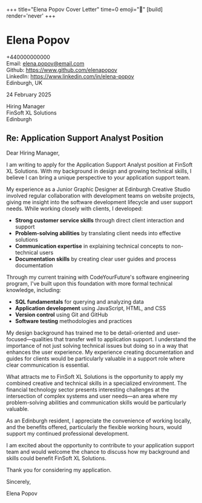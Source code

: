 +++
title="Elena Popov Cover Letter" 
time=0 
emoji="📝" 
[build]
render='never'
+++

# Elena Popov

+440000000000  
Email: elena.popov@email.com  
Github: https://www.github.com/elenapopov  
LinkedIn: https://www.linkedin.com/in/elena-popov  
Edinburgh, UK

24 February 2025

Hiring Manager  
FinSoft XL Solutions  
Edinburgh

## Re: Application Support Analyst Position

Dear Hiring Manager,

I am writing to apply for the Application Support Analyst position at FinSoft XL Solutions. With my background in design and growing technical skills, I believe I can bring a unique perspective to your application support team.

My experience as a Junior Graphic Designer at Edinburgh Creative Studio involved regular collaboration with development teams on website projects, giving me insight into the software development lifecycle and user support needs. While working closely with clients, I developed:

- **Strong customer service skills** through direct client interaction and support
- **Problem-solving abilities** by translating client needs into effective solutions
- **Communication expertise** in explaining technical concepts to non-technical users
- **Documentation skills** by creating clear user guides and process documentation

Through my current training with CodeYourFuture's software engineering program, I've built upon this foundation with more formal technical knowledge, including:

- **SQL fundamentals** for querying and analyzing data
- **Application development** using JavaScript, HTML, and CSS
- **Version control** using Git and GitHub
- **Software testing** methodologies and practices

My design background has trained me to be detail-oriented and user-focused—qualities that transfer well to application support. I understand the importance of not just solving technical issues but doing so in a way that enhances the user experience. My experience creating documentation and guides for clients would be particularly valuable in a support role where clear communication is essential.

What attracts me to FinSoft XL Solutions is the opportunity to apply my combined creative and technical skills in a specialized environment. The financial technology sector presents interesting challenges at the intersection of complex systems and user needs—an area where my problem-solving abilities and communication skills would be particularly valuable.

As an Edinburgh resident, I appreciate the convenience of working locally, and the benefits offered, particularly the flexible working hours, would support my continued professional development.

I am excited about the opportunity to contribute to your application support team and would welcome the chance to discuss how my background and skills could benefit FinSoft XL Solutions.

Thank you for considering my application.

Sincerely,

Elena Popov
